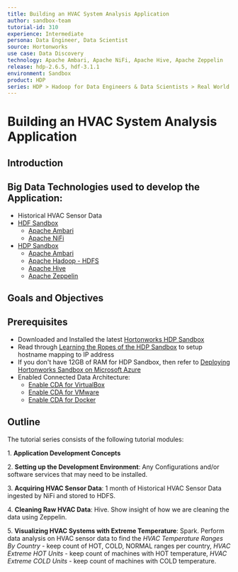 ```yaml
---
title: Building an HVAC System Analysis Application
author: sandbox-team
tutorial-id: 310
experience: Intermediate
persona: Data Engineer, Data Scientist
source: Hortonworks
use case: Data Discovery
technology: Apache Ambari, Apache NiFi, Apache Hive, Apache Zeppelin
release: hdp-2.6.5, hdf-3.1.1
environment: Sandbox
product: HDP
series: HDP > Hadoop for Data Engineers & Data Scientists > Real World Examples, HDF > Develop Data Flow & Streaming Applications > Real World Examples
---
```


# Building an HVAC System Analysis Application

## Introduction



## Big Data Technologies used to develop the Application:
- Historical HVAC Sensor Data
- [HDF Sandbox](https://hortonworks.com/products/data-platforms/hdf/)
    - [Apache Ambari](https://ambari.apache.org/)
    - [Apache NiFi](https://nifi.apache.org/)
- [HDP Sandbox](https://hortonworks.com/products/data-platforms/hdp/)
    - [Apache Ambari](https://ambari.apache.org/)
    - [Apache Hadoop - HDFS](http://hadoop.apache.org/docs/r2.7.6/)
    - [Apache Hive](https://hive.apache.org/)
    - [Apache Zeppelin](https://zeppelin.apache.org/)

## Goals and Objectives



## Prerequisites

- Downloaded and Installed the latest [Hortonworks HDP Sandbox](https://hortonworks.com/hdp/downloads/)
- Read through [Learning the Ropes of the HDP Sandbox](https://hortonworks.com/tutorial/learning-the-ropes-of-the-hortonworks-sandbox/) to setup hostname mapping to IP address
- If you don't have 12GB of RAM for HDP Sandbox, then refer to [Deploying Hortonworks Sandbox on Microsoft Azure](https://hortonworks.com/tutorial/sandbox-deployment-and-install-guide/section/4/)
- Enabled Connected Data Architecture:
  - [Enable CDA for VirtualBox](https://hortonworks.com/tutorial/sandbox-deployment-and-install-guide/section/1/#enable-connected-data-architecture-cda---advanced-topic)
  - [Enable CDA for VMware](https://hortonworks.com/tutorial/sandbox-deployment-and-install-guide/section/2/#enable-connected-data-architecture-cda---advanced-topic)
  - [Enable CDA for Docker](https://hortonworks.com/tutorial/sandbox-deployment-and-install-guide/section/3/#enable-connected-data-architecture-cda---advanced-topic)

## Outline

The tutorial series consists of the following tutorial modules:

1\. **Application Development Concepts**

2\. **Setting up the Development Environment**: Any Configurations and/or software services that may need to be installed.

3\. **Acquiring HVAC Sensor Data**: 1 month of Historical HVAC Sensor Data  ingested by NiFi and stored to HDFS.

4\. **Cleaning Raw HVAC Data**: Hive.
Show insight of how we are cleaning the data using Zeppelin.

5\. **Visualizing HVAC Systems with Extreme Temperature**: Spark. Perform data analysis on HVAC sensor data to find the _HVAC Temperature Ranges By Country_ - keep count of HOT, COLD, NORMAL ranges per country, _HVAC Extreme HOT Units_ - keep count of machines with HOT temperature, _HVAC Extreme COLD Units_ - keep count of machines with COLD temperature.
